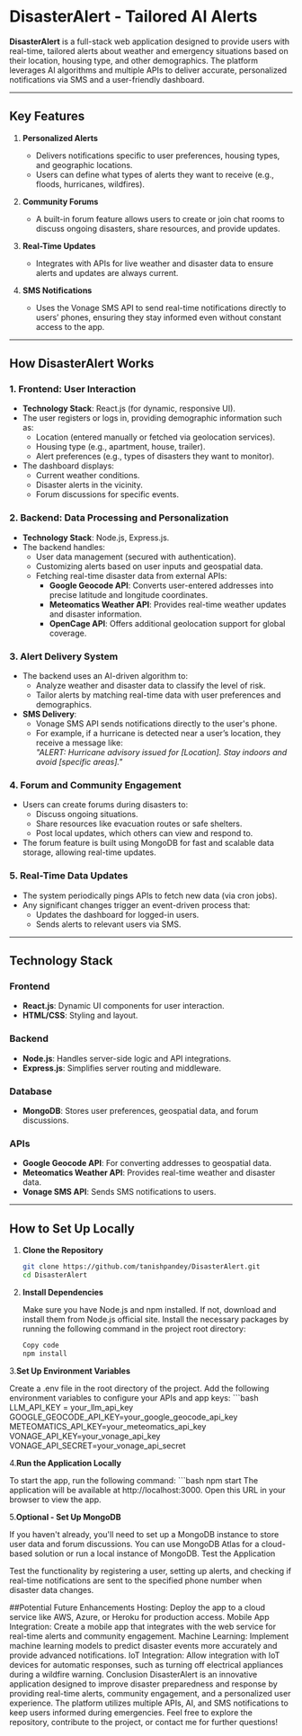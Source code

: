 # DisasterAlert - Tailored AI Alerts

**DisasterAlert** is a full-stack web application designed to provide users with real-time, tailored alerts about weather and emergency situations based on their location, housing type, and other demographics. The platform leverages AI algorithms and multiple APIs to deliver accurate, personalized notifications via SMS and a user-friendly dashboard.

---

## Key Features

1. **Personalized Alerts**  
   - Delivers notifications specific to user preferences, housing types, and geographic locations.  
   - Users can define what types of alerts they want to receive (e.g., floods, hurricanes, wildfires).  

2. **Community Forums**  
   - A built-in forum feature allows users to create or join chat rooms to discuss ongoing disasters, share resources, and provide updates.  

3. **Real-Time Updates**  
   - Integrates with APIs for live weather and disaster data to ensure alerts and updates are always current.  

4. **SMS Notifications**  
   - Uses the Vonage SMS API to send real-time notifications directly to users’ phones, ensuring they stay informed even without constant access to the app.

---

## How DisasterAlert Works

### 1. Frontend: User Interaction
   - **Technology Stack**: React.js (for dynamic, responsive UI).  
   - The user registers or logs in, providing demographic information such as:
     - Location (entered manually or fetched via geolocation services).  
     - Housing type (e.g., apartment, house, trailer).  
     - Alert preferences (e.g., types of disasters they want to monitor).  
   - The dashboard displays:
     - Current weather conditions.  
     - Disaster alerts in the vicinity.  
     - Forum discussions for specific events.  

### 2. Backend: Data Processing and Personalization
   - **Technology Stack**: Node.js, Express.js.  
   - The backend handles:
     - User data management (secured with authentication).  
     - Customizing alerts based on user inputs and geospatial data.  
     - Fetching real-time disaster data from external APIs:
       - **Google Geocode API**: Converts user-entered addresses into precise latitude and longitude coordinates.  
       - **Meteomatics Weather API**: Provides real-time weather updates and disaster information.  
       - **OpenCage API**: Offers additional geolocation support for global coverage.  

### 3. Alert Delivery System
   - The backend uses an AI-driven algorithm to:
     - Analyze weather and disaster data to classify the level of risk.  
     - Tailor alerts by matching real-time data with user preferences and demographics.  
   - **SMS Delivery**:
     - Vonage SMS API sends notifications directly to the user's phone.  
     - For example, if a hurricane is detected near a user’s location, they receive a message like:  
       *"ALERT: Hurricane advisory issued for [Location]. Stay indoors and avoid [specific areas]."*  

### 4. Forum and Community Engagement
   - Users can create forums during disasters to:
     - Discuss ongoing situations.  
     - Share resources like evacuation routes or safe shelters.  
     - Post local updates, which others can view and respond to.  
   - The forum feature is built using MongoDB for fast and scalable data storage, allowing real-time updates.

### 5. Real-Time Data Updates
   - The system periodically pings APIs to fetch new data (via cron jobs).  
   - Any significant changes trigger an event-driven process that:
     - Updates the dashboard for logged-in users.  
     - Sends alerts to relevant users via SMS.  

---

## Technology Stack

### Frontend  
- **React.js**: Dynamic UI components for user interaction.  
- **HTML/CSS**: Styling and layout.  

### Backend  
- **Node.js**: Handles server-side logic and API integrations.  
- **Express.js**: Simplifies server routing and middleware.  

### Database  
- **MongoDB**: Stores user preferences, geospatial data, and forum discussions.  

### APIs  
- **Google Geocode API**: For converting addresses to geospatial data.  
- **Meteomatics Weather API**: Provides real-time weather and disaster data.  
- **Vonage SMS API**: Sends SMS notifications to users.  

---

## How to Set Up Locally

1. **Clone the Repository**  
   ```bash
   git clone https://github.com/tanishpandey/DisasterAlert.git
   cd DisasterAlert


2. **Install Dependencies**

   Make sure you have Node.js and npm installed. If not, download and install them from Node.js official site.
   Install the necessary packages by running the following command in the project root directory:
   ```bash
   Copy code
   npm install


3.**Set Up Environment Variables**

   Create a .env file in the root directory of the project.
   Add the following environment variables to configure your APIs and app keys:
      ```bash
      LLM_API_KEY = your_llm_api_key
      GOOGLE_GEOCODE_API_KEY=your_google_geocode_api_key
      METEOMATICS_API_KEY=your_meteomatics_api_key
      VONAGE_API_KEY=your_vonage_api_key
      VONAGE_API_SECRET=your_vonage_api_secret

4.**Run the Application Locally**

   To start the app, run the following command:
      ```bash
      npm start
   The application will be available at http://localhost:3000. Open this URL in your browser to view the app.

5.**Optional - Set Up MongoDB**

   If you haven't already, you'll need to set up a MongoDB instance to store user data and forum discussions.
   You can use MongoDB Atlas for a cloud-based solution or run a local instance of MongoDB.
   Test the Application
   
   Test the functionality by registering a user, setting up alerts, and checking if real-time notifications are sent to the specified phone number when disaster data changes.

##Potential Future Enhancements
   Hosting: Deploy the app to a cloud service like AWS, Azure, or Heroku for production access.
   Mobile App Integration: Create a mobile app that integrates with the web service for real-time alerts and community engagement.
   Machine Learning: Implement machine learning models to predict disaster events more accurately and provide advanced notifications.
   IoT Integration: Allow integration with IoT devices for automatic responses, such as turning off electrical appliances during a wildfire warning.
   Conclusion
   DisasterAlert is an innovative application designed to improve disaster preparedness and response by providing real-time alerts, community engagement, and a personalized user experience. The platform utilizes multiple APIs, AI, and SMS notifications to keep users informed during emergencies.
   Feel free to explore the repository, contribute to the project, or contact me for further questions!




